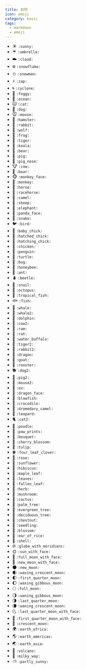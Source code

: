 ```yaml
---
title: 自然
icon: emoji
category: basic
tags:
  - markdown
  - emoji
---
```


- :sunny: `:sunny:`
- :umbrella: `:umbrella:`
- :cloud: `:cloud:`
- :snowflake: `:snowflake:`
- :snowman: `:snowman:`
- :zap: `:zap:`
- :cyclone: `:cyclone:`
- :foggy: `:foggy:`
- :ocean: `:ocean:`
- :cat: `:cat:`
- :dog: `:dog:`
- :mouse: `:mouse:`
- :hamster: `:hamster:`
- :rabbit: `:rabbit:`
- :wolf: `:wolf:`
- :frog: `:frog:`
- :tiger: `:tiger:`
- :koala: `:koala:`
- :bear: `:bear:`
- :pig: `:pig:`
- :pig_nose: `:pig_nose:`
- :cow: `:cow:`
- :boar: `:boar:`
- :monkey_face: `:monkey_face:`
- :monkey: `:monkey:`
- :horse: `:horse:`
- :racehorse: `:racehorse:`
- :camel: `:camel:`
- :sheep: `:sheep:`
- :elephant: `:elephant:`
- :panda_face: `:panda_face:`
- :snake: `:snake:`
- :bird: `:bird:`
- :baby_chick: `:baby_chick:`
- :hatched_chick: `:hatched_chick:`
- :hatching_chick: `:hatching_chick:`
- :chicken: `:chicken:`
- :penguin: `:penguin:`
- :turtle: `:turtle:`
- :bug: `:bug:`
- :honeybee: `:honeybee:`
- :ant: `:ant:`
- :beetle: `:beetle:`
- :snail: `:snail:`
- :octopus: `:octopus:`
- :tropical_fish: `:tropical_fish:`
- :fish: `:fish:`
- :whale: `:whale:`
- :whale2: `:whale2:`
- :dolphin: `:dolphin:`
- :cow2: `:cow2:`
- :ram: `:ram:`
- :rat: `:rat:`
- :water_buffalo: `:water_buffalo:`
- :tiger2: `:tiger2:`
- :rabbit2: `:rabbit2:`
- :dragon: `:dragon:`
- :goat: `:goat:`
- :rooster: `:rooster:`
- :dog2: `:dog2:`
- :pig2: `:pig2:`
- :mouse2: `:mouse2:`
- :ox: `:ox:`
- :dragon_face: `:dragon_face:`
- :blowfish: `:blowfish:`
- :crocodile: `:crocodile:`
- :dromedary_camel: `:dromedary_camel:`
- :leopard: `:leopard:`
- :cat2: `:cat2:`
- :poodle: `:poodle:`
- :paw_prints: `:paw_prints:`
- :bouquet: `:bouquet:`
- :cherry_blossom: `:cherry_blossom:`
- :tulip: `:tulip:`
- :four_leaf_clover: `:four_leaf_clover:`
- :rose: `:rose:`
- :sunflower: `:sunflower:`
- :hibiscus: `:hibiscus:`
- :maple_leaf: `:maple_leaf:`
- :leaves: `:leaves:`
- :fallen_leaf: `:fallen_leaf:`
- :herb: `:herb:`
- :mushroom: `:mushroom:`
- :cactus: `:cactus:`
- :palm_tree: `:palm_tree:`
- :evergreen_tree: `:evergreen_tree:`
- :deciduous_tree: `:deciduous_tree:`
- :chestnut: `:chestnut:`
- :seedling: `:seedling:`
- :blossom: `:blossom:`
- :ear_of_rice: `:ear_of_rice:`
- :shell: `:shell:`
- :globe_with_meridians: `:globe_with_meridians:`
- :sun_with_face: `:sun_with_face:`
- :full_moon_with_face: `:full_moon_with_face:`
- :new_moon_with_face: `:new_moon_with_face:`
- :new_moon: `:new_moon:`
- :waxing_crescent_moon: `:waxing_crescent_moon:`
- :first_quarter_moon: `:first_quarter_moon:`
- :waxing_gibbous_moon: `:waxing_gibbous_moon:`
- :full_moon: `:full_moon:`
- :waning_gibbous_moon: `:waning_gibbous_moon:`
- :last_quarter_moon: `:last_quarter_moon:`
- :waning_crescent_moon: `:waning_crescent_moon:`
- :last_quarter_moon_with_face: `:last_quarter_moon_with_face:`
- :first_quarter_moon_with_face: `:first_quarter_moon_with_face:`
- :crescent_moon: `:crescent_moon:`
- :earth_africa: `:earth_africa:`
- :earth_americas: `:earth_americas:`
- :earth_asia: `:earth_asia:`
- :volcano: `:volcano:`
- :milky_way: `:milky_way:`
- :partly_sunny: `:partly_sunny:`
